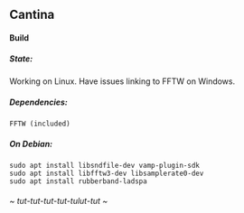 
## Cantina

#### Build

##### State:

Working on Linux. Have issues linking to FFTW on Windows.

##### Dependencies:

	FFTW (included)
	
##### On Debian:

	sudo apt install libsndfile-dev vamp-plugin-sdk
	sudo apt install libfftw3-dev libsamplerate0-dev
	sudo apt install rubberband-ladspa


###### ~ tut-tut-tut-tut-tulut-tut ~
